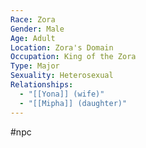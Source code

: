 ```yaml
---
Race: Zora
Gender: Male
Age: Adult
Location: Zora's Domain
Occupation: King of the Zora
Type: Major
Sexuality: Heterosexual
Relationships:
  - "[[Yona]] (wife)"
  - "[[Mipha]] (daughter)"
---
```

#npc 

